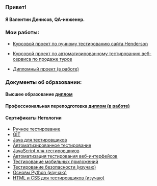 ### Привет!

#### Я Валентин Денисов, QA-инженер.

### Мои работы:     

* [Курсовой проект по ручному тестированию сайта Henderson](https://docs.google.com/spreadsheets/d/10F_GYeV38HiOhZZS73uXm2Q8CBonRmP6nX4YhN4EnKc/edit?usp=sharing)

* [Курсовой проект по автоматизированному тестированию веб-сервиса по продаже туров](https://github.com/ValentinDenisov73/aqa_diploma)

* [Дипломный проект (в работе)]()


### Документы об образовании:
#### Высшее образование [диплом]()
#### Профессиональная переподготовка [диплом (в работе)]()
#### Сертификаты Нетологии   
 * [Ручное тестирование](https://drive.google.com/file/d/1oTKE0LnqvZRewWxgXCOPRQQLcn1f5esy/view?usp=sharing)
 * [GIT](https://drive.google.com/file/d/1SEFD4Hwdly46POsZfLpUwg9PwDAYLseo/view?usp=sharing)
 * [Java для тестировщиков](https://drive.google.com/file/d/1yVQW5KTLuSKK6DnG8O8GJEkGb_1SINBp/view?usp=sharing)
 * [Автоматизированное тестирование](https://drive.google.com/file/d/11LwDUG0e3sYyd2r9ff9RS6ELUMPpoizX/view?usp=sharing)
 * [JavaScript для тестировщиков](https://drive.google.com/file/d/1GCXNqTgQvgvNjmFMFwQLjNAeQsshh772/view?usp=sharing)
 * [Автоматизация тестирования веб-интерфейсов](https://drive.google.com/file/d/1V_Tcfi1BHGAQM0JoTQefIeKN55ghHHlF/view?usp=sharing)
 * [Тестирование мобильных приложений](https://drive.google.com/file/d/18SYMV3OAB7dKDtknadQFCKM4tjD4ePyS/view?usp=sharing)
 * [Тестирование безопасности (изучаю)]()
 * [Основы Python (изучаю)]()
 * [HTML и CSS для тестировщиков (изучаю)]()